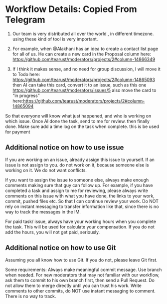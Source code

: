 # Workflow Details: Copied From Telegram 

1. Our team is very distributed all over the world , in different timezone. using these kind of tool is very important.

2. For example, when @Alakhani has an idea to create a contact list page for all of us. He can create a new card in the Proposal column here: https://github.com/tearust/moderators/projects/2#column-14866349

3. If I think it makes sense, and no need for group discussion, I will move it to Todo here: https://github.com/tearust/moderators/projects/2#column-14865093
then AI can take this card, convert it to an issue, such as this one https://github.com/tearust/moderators/issues/5  also move the card to “in progress” here:https://github.com/tearust/moderators/projects/2#column-14865094

So that everyone will know what just happened, and who is working on which issue.
Once AI done the task, send to me for review. then finally done.
Make sure add a time log on the task when complete. this is be used for payment

## Additional notice on how to use issue
If you are working on an issue, already assign this issue to yourself. If an issue is not assign to you. do not work on it, because someone else is working on it. We do not want conflicts.

If you want to assign the issue to someone else, always make enough comments making sure that guy can follow up. For example, if you have completed a task and assign to me for reviewing, please always write comments on this issue with what you have done, the links to your work, commit, pushed files etc. So that I can continue review your work. Do NOT rely on instant messaging to transfer information like that, since there is no way to track the messages in the IM.


For paid task/ issue, always have your working hours when you complete the task. This will be used for calculate your compensation. If you do not add the hours, you will not get paid, seriously.

## Additional notice on how to use Git

Assuming you all know how to use Git. If you do not, please leave Git first.

Some requirements:
Always make meaningful commit message.
Use branch when needed.
For new moderators that may not familiar with our workflow, ask them to commit to his own branch first, then send a Pull Request. Do not allow them to merge directly until you can trust his work.
Write comments to other commits, do NOT use instant messaging to comment. There is no way to track.
